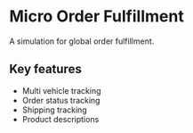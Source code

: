# Micro Order Fulfillment

A simulation for global order fulfillment.

## Key features
- Multi vehicle tracking
- Order status tracking
- Shipping tracking
- Product descriptions
